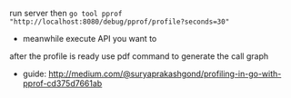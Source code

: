 run server
then 
`go tool pprof "http://localhost:8080/debug/pprof/profile?seconds=30"`

- meanwhile execute API you want to

after the profile is ready
use pdf command to generate the call graph

- guide: http://medium.com/@suryaprakashgond/profiling-in-go-with-pprof-cd375d7661ab